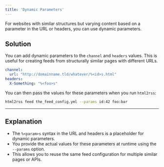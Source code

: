 ```yaml
---
title: 'Dynamic Parameters'
---
```



For websites with similar structures but varying content based on a parameter in the URL or headers, you can use dynamic parameters.

## Solution

You can add dynamic parameters to the `channel` and `headers` values. This is useful for creating feeds from structurally similar pages with different URLs.

```yaml
channel:
  url: "http://domainname.tld/whatever/%<id>s.html"
headers:
  X-Something: "%<foo>s"
```

You can then pass the values for these parameters when you run `html2rss`:

```bash
html2rss feed the_feed_config.yml --params id:42 foo:bar
```

---

## Explanation

- The `%<param>s` syntax in the URL and headers is a placeholder for dynamic parameters.
- You provide the actual values for these parameters at runtime using the `--params` option.
- This allows you to reuse the same feed configuration for multiple similar pages or APIs.

